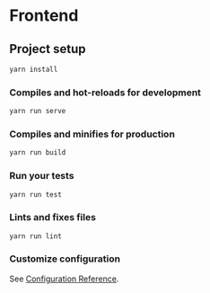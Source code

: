 # Frontend

## Project setup
```sh
yarn install
```

### Compiles and hot-reloads for development
```sh
yarn run serve
```

### Compiles and minifies for production
```sh
yarn run build
```

### Run your tests
```sh
yarn run test
```

### Lints and fixes files
```sh
yarn run lint
```

### Customize configuration
See [Configuration Reference](https://cli.vuejs.org/config/).
